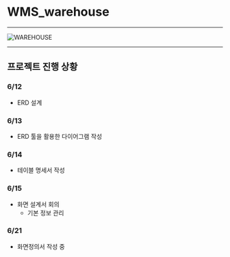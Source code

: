 # WMS_warehouse
* * *
![WAREHOUSE](https://github.com/githubMYL/WMS_warehouse/assets/50220165/fe1efaac-24d5-47b2-a486-9bd9e9426cb4)
* * *
## 프로젝트 진행 상황
### 6/12
* ERD 설계

### 6/13
* ERD 툴을 활용한 다이어그램 작성

### 6/14
* 테이블 명세서 작성

### 6/15
* 화면 설계서 회의
    - 기본 정보 관리

### 6/21
* 화면정의서 작성 중
